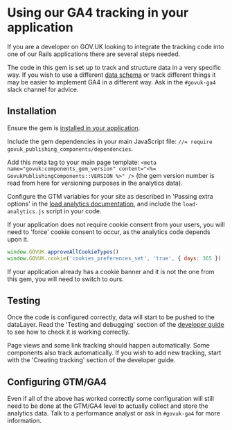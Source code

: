 # Using our GA4 tracking in your application

If you are a developer on GOV.UK looking to integrate the tracking code into one of our Rails applications there are several steps needed.

The code in this gem is set up to track and structure data in a very specific way. If you wish to use a different [data schema](schemas.md) or track different things it may be easier to implement GA4 in a different way. Ask in the `#govuk-ga4` slack channel for advice.

## Installation

Ensure the gem is [installed in your application](https://github.com/alphagov/govuk_publishing_components/blob/main/docs/install-and-use.md).

Include the gem dependencies in your main JavaScript file: `//= require govuk_publishing_components/dependencies`.

Add this meta tag to your main page template: `<meta name="govuk:components_gem_version" content="<%= GovukPublishingComponents::VERSION %>" />` (the gem version number is read from here for versioning purposes in the analytics data).

Configure the GTM variables for your site as described in 'Passing extra options' in the [load analytics documentation](https://github.com/alphagov/govuk_publishing_components/blob/main/docs/load-analytics.md), and include the `load-analytics.js` script in your code.

If your application does not require cookie consent from your users, you will need to 'force' cookie consent to occur, as the analytics code depends upon it.

```JavaScript
window.GOVUK.approveAllCookieTypes()
window.GOVUK.cookie('cookies_preferences_set', 'true', { days: 365 })
```

If your application already has a cookie banner and it is not the one from this gem, you will need to switch to ours.

## Testing

Once the code is configured correctly, data will start to be pushed to the dataLayer. Read the 'Testing and debugging' section of the [developer guide](developer-guide.md) to see how to check it is working correctly.

Page views and some link tracking should happen automatically. Some components also track automatically. If you wish to add new tracking, start with the 'Creating tracking' section of the developer guide.

## Configuring GTM/GA4

Even if all of the above has worked correctly some configuration will still need to be done at the GTM/GA4 level to actually collect and store the analytics data. Talk to a performance analyst or ask in `#govuk-ga4` for more information.
